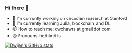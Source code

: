 ### Hi there 👋

- 🔭 I’m currently working on circadian research at Stanford
- 🌱 I’m currently learning Julia, blockchain, and DL
- 📫 How to reach me: dwchawra at gmail dot com
- 😄 Pronouns: he/him/his

[![Dwijen's GitHub stats](https://github-readme-stats.vercel.app/api?username=dwijenchawra)](https://github.com/anuraghazra/github-readme-stats)
